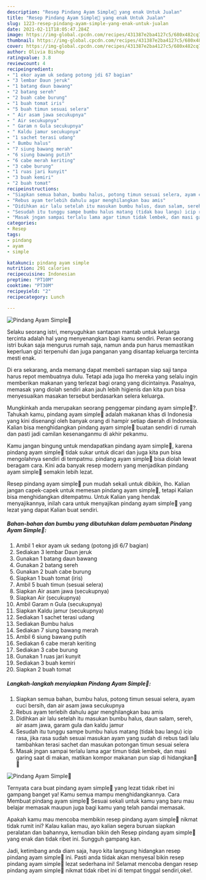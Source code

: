 ```yaml
---
description: "Resep Pindang Ayam Simple🧡 yang enak Untuk Jualan"
title: "Resep Pindang Ayam Simple🧡 yang enak Untuk Jualan"
slug: 1223-resep-pindang-ayam-simple-yang-enak-untuk-jualan
date: 2021-02-11T18:05:47.284Z
image: https://img-global.cpcdn.com/recipes/431387e2ba4127c5/680x482cq70/pindang-ayam-simple🧡-foto-resep-utama.jpg
thumbnail: https://img-global.cpcdn.com/recipes/431387e2ba4127c5/680x482cq70/pindang-ayam-simple🧡-foto-resep-utama.jpg
cover: https://img-global.cpcdn.com/recipes/431387e2ba4127c5/680x482cq70/pindang-ayam-simple🧡-foto-resep-utama.jpg
author: Olivia Bishop
ratingvalue: 3.8
reviewcount: 4
recipeingredient:
- "1 ekor ayam uk sedang potong jdi 67 bagian"
- "3 lembar Daun jeruk"
- "1 batang daun bawang"
- "2 batang sereh"
- "2 buah cabe burung"
- "1 buah tomat iris"
- "5 buah timun sesuai selera"
- " Air asam jawa secukupnya"
- " Air secukupnya"
- " Garam n Gula secukupnya"
- " Kaldu jamur secukupnya"
- "1 sachet terasi udang"
- " Bumbu halus"
- "7 siung bawang merah"
- "6 siung bawang putih"
- "6 cabe merah keriting"
- "3 cabe burung"
- "1 ruas jari kunyit"
- "3 buah kemiri"
- "2 buah tomat"
recipeinstructions:
- "Siapkan semua bahan, bumbu halus, potong timun sesuai selera, ayam cuci bersih, dan air asam jawa secukupnya"
- "Rebus ayam terlebih dahulu agar menghilangkan bau amis"
- "Didihkan air lalu setelah itu masukan bumbu halus, daun salam, sereh, air asam jawa, garam gula dan kaldu jamur"
- "Sesudah itu tunggu sampe bumbu halus matang (tidak bau langu) icip rasa, jika rasa sudah sesuai masukan ayam yang sudah di rebus tadi lalu tambahkan terasi sachet dan masukan potongan timun sesuai selera"
- "Masak jngan sampai terlalu lama agar timun tidak lembek, dan masi garing saat di makan, matikan kompor makanan pun siap di hidangkan🧡🧡"
categories:
- Resep
tags:
- pindang
- ayam
- simple

katakunci: pindang ayam simple 
nutrition: 291 calories
recipecuisine: Indonesian
preptime: "PT10M"
cooktime: "PT30M"
recipeyield: "2"
recipecategory: Lunch

---
```



![Pindang Ayam Simple🧡](https://img-global.cpcdn.com/recipes/431387e2ba4127c5/680x482cq70/pindang-ayam-simple🧡-foto-resep-utama.jpg)

Selaku seorang istri, menyuguhkan santapan mantab untuk keluarga tercinta adalah hal yang menyenangkan bagi kamu sendiri. Peran seorang istri bukan saja mengurus rumah saja, namun anda pun harus memastikan keperluan gizi terpenuhi dan juga panganan yang disantap keluarga tercinta mesti enak.

Di era  sekarang, anda memang dapat membeli santapan siap saji tanpa harus repot membuatnya dulu. Tetapi ada juga lho mereka yang selalu ingin memberikan makanan yang terlezat bagi orang yang dicintainya. Pasalnya, memasak yang diolah sendiri akan jauh lebih higienis dan kita pun bisa menyesuaikan masakan tersebut berdasarkan selera keluarga. 



Mungkinkah anda merupakan seorang penggemar pindang ayam simple🧡?. Tahukah kamu, pindang ayam simple🧡 adalah makanan khas di Indonesia yang kini disenangi oleh banyak orang di hampir setiap daerah di Indonesia. Kalian bisa menghidangkan pindang ayam simple🧡 buatan sendiri di rumah dan pasti jadi camilan kesenanganmu di akhir pekanmu.

Kamu jangan bingung untuk mendapatkan pindang ayam simple🧡, karena pindang ayam simple🧡 tidak sukar untuk dicari dan juga kita pun bisa mengolahnya sendiri di tempatmu. pindang ayam simple🧡 bisa diolah lewat beragam cara. Kini ada banyak resep modern yang menjadikan pindang ayam simple🧡 semakin lebih lezat.

Resep pindang ayam simple🧡 pun mudah sekali untuk dibikin, lho. Kalian jangan capek-capek untuk memesan pindang ayam simple🧡, tetapi Kalian bisa menghidangkan ditempatmu. Untuk Kalian yang hendak menyajikannya, inilah cara untuk menyajikan pindang ayam simple🧡 yang lezat yang dapat Kalian buat sendiri.

<!--inarticleads1-->

##### Bahan-bahan dan bumbu yang dibutuhkan dalam pembuatan Pindang Ayam Simple🧡:

1. Ambil 1 ekor ayam uk sedang (potong jdi 6/7 bagian)
1. Sediakan 3 lembar Daun jeruk
1. Gunakan 1 batang daun bawang
1. Gunakan 2 batang sereh
1. Gunakan 2 buah cabe burung
1. Siapkan 1 buah tomat (iris)
1. Ambil 5 buah timun (sesuai selera)
1. Siapkan  Air asam jawa (secukupnya)
1. Siapkan  Air (secukupnya)
1. Ambil  Garam n Gula (secukupnya)
1. Siapkan  Kaldu jamur (secukupnya)
1. Sediakan 1 sachet terasi udang
1. Sediakan  Bumbu halus
1. Sediakan 7 siung bawang merah
1. Ambil 6 siung bawang putih
1. Sediakan 6 cabe merah keriting
1. Sediakan 3 cabe burung
1. Gunakan 1 ruas jari kunyit
1. Sediakan 3 buah kemiri
1. Siapkan 2 buah tomat




<!--inarticleads2-->

##### Langkah-langkah menyiapkan Pindang Ayam Simple🧡:

1. Siapkan semua bahan, bumbu halus, potong timun sesuai selera, ayam cuci bersih, dan air asam jawa secukupnya
1. Rebus ayam terlebih dahulu agar menghilangkan bau amis
1. Didihkan air lalu setelah itu masukan bumbu halus, daun salam, sereh, air asam jawa, garam gula dan kaldu jamur
1. Sesudah itu tunggu sampe bumbu halus matang (tidak bau langu) icip rasa, jika rasa sudah sesuai masukan ayam yang sudah di rebus tadi lalu tambahkan terasi sachet dan masukan potongan timun sesuai selera
1. Masak jngan sampai terlalu lama agar timun tidak lembek, dan masi garing saat di makan, matikan kompor makanan pun siap di hidangkan🧡🧡
<img src="//assets-global.cpcdn.com/assets/icons/button_play-2c75c40dde080a61004c1f40b05d8f140eaff45d7e9e6481dc71c63d2e7c4909.png" alt="Pindang Ayam Simple🧡">



Ternyata cara buat pindang ayam simple🧡 yang lezat tidak ribet ini gampang banget ya! Kamu semua mampu menghidangkannya. Cara Membuat pindang ayam simple🧡 Sesuai sekali untuk kamu yang baru mau belajar memasak maupun juga bagi kamu yang telah pandai memasak.

Apakah kamu mau mencoba membikin resep pindang ayam simple🧡 nikmat tidak rumit ini? Kalau kalian mau, ayo kalian segera buruan siapkan peralatan dan bahannya, kemudian bikin deh Resep pindang ayam simple🧡 yang enak dan tidak ribet ini. Sungguh gampang kan. 

Jadi, ketimbang anda diam saja, hayo kita langsung hidangkan resep pindang ayam simple🧡 ini. Pasti anda tiidak akan menyesal bikin resep pindang ayam simple🧡 lezat sederhana ini! Selamat mencoba dengan resep pindang ayam simple🧡 nikmat tidak ribet ini di tempat tinggal sendiri,oke!.

